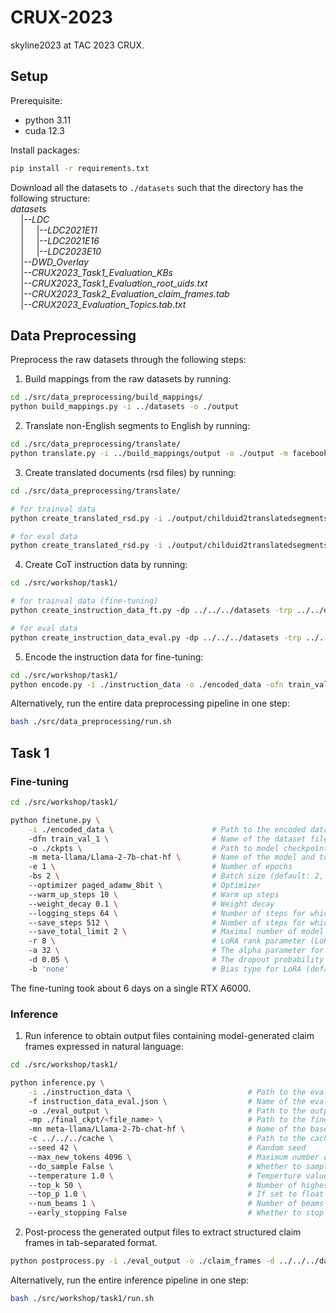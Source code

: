 # CRUX-2023

skyline2023 at TAC 2023 CRUX.

## Setup

Prerequisite:
- python 3.11
- cuda 12.3

Install packages:
```bash
pip install -r requirements.txt
```
Download all the datasets to ```./datasets``` such that the directory has the following structure:  
*datasets*  
$\quad$|--*LDC*  
$\quad$| $\quad$|--*LDC2021E11*  
$\quad$| $\quad$|--*LDC2021E16*  
$\quad$| $\quad$|--*LDC2023E10*  
$\quad$|--*DWD_Overlay*  
$\quad$|--*CRUX2023_Task1_Evaluation_KBs*  
$\quad$|--*CRUX2023_Task1_Evaluation_root_uids.txt*  
$\quad$|--*CRUX2023_Task2_Evaluation_claim_frames.tab*  
$\quad$|--*CRUX2023_Evaluation_Topics.tab.txt*

## Data Preprocessing
Preprocess the raw datasets through the following steps:

1. Build mappings from the raw datasets by running:
  ```bash
  cd ./src/data_preprocessing/build_mappings/
  python build_mappings.py -i ../datasets -o ./output
  ```

2. Translate non-English segments to English by running:
  ```bash
  cd ./src/data_preprocessing/translate/
  python translate.py -i ../build_mappings/output -o ./output -m facebook/nllb-200-3.3B
  ```

3. Create translated documents (rsd files) by running:
  ```bash
  cd ./src/data_preprocessing/translate/

  # for trainval data
  python create_translated_rsd.py -i ./output/childuid2translatedsegments_trainval.p -o ./output

  # for eval data
  python create_translated_rsd.py -i ./output/childuid2translatedsegments_eval.p -o ./output
  ```

4. Create CoT instruction data by running:
  ```bash
  cd ./src/workshop/task1/

  # for trainval data (fine-tuning)
  python create_instruction_data_ft.py -dp ../../../datasets -trp ../../data_preprocessing/translate/output -o ./instruction_data

  # for eval data
  python create_instruction_data_eval.py -dp ../../../datasets -trp ../../data_preprocessing/translate/output -o ./instruction_data
  ```

5. Encode the instruction data for fine-tuning:
  ```bash
  cd ./src/workshop/task1/
  python encode.py -i ./instruction_data -o ./encoded_data -ofn train_val_1 -m meta-llama/Llama-2-7b-chat-hf
  ```

Alternatively, run the entire data preprocessing pipeline in one step:
  ```bash
  bash ./src/data_preprocessing/run.sh
  ```

## Task 1
### Fine-tuning
   ```bash
   cd ./src/workshop/task1/
   
   python finetune.py \
       -i ./encoded_data \                      # Path to the encoded data for finetuning
       -dfn train_val_1 \                       # Name of the dataset file
       -o ./ckpts \                             # Path to model checkpoints
       -m meta-llama/Llama-2-7b-chat-hf \       # Name of the model and tokenizer
       -e 1 \                                   # Number of epochs
       -bs 2 \                                  # Batch size (default: 2, largest possible batch size for a single RTX A6000: 8)
       --optimizer paged_adamw_8bit \           # Optimizer
       --warm_up_steps 10 \                     # Warm up steps
       --weight_decay 0.1 \                     # Weight decay
       --logging_steps 64 \                     # Number of steps for which the trainer generates logs
       --save_steps 512 \                       # Number of steps for which the trainer saves a model checkpoint
       --save_total_limit 2 \                   # Maximal number of model checkpoints saved
       -r 8 \                                   # LoRA rank parameter (LoRA attention dimension)
       -a 32 \                                  # The alpha parameter for Lora scaling
       -d 0.05 \                                # The dropout probability for Lora layers
       -b 'none'                                # Bias type for LoRA (default: do not update biases during fine-tuning)
   ```

The fine-tuning took about 6 days on a single RTX A6000.

### Inference
1. Run inference to obtain output files containing model-generated claim frames expressed in natural language:
 ```bash
 cd ./src/workshop/task1/
 
 python inference.py \
     -i ./instruction_data \                          # Path to the evaluation data
     -f instruction_data_eval.json \                  # Name of the evaluation data file
     -o ./eval_output \                               # Path to the output directory
     -mp ./final_ckpt/<file_name> \                   # Path to the fine-tuned model checkpoint (Replace <file_name> with the file name of the fine-tuned model checkpoint. The file name has the format "model_YYYY-MM-DD-HHMMSS".)
     -mn meta-llama/Llama-2-7b-chat-hf \              # Name of the base model and tokenizer
     -c ../../../cache \                              # Path to the cache dir which saves the base model and tokenizer
     --seed 42 \                                      # Random seed
     --max_new_tokens 4096 \                          # Maximum number of tokens to generate (default: 4096)
     --do_sample False \                              # Whether to sample from the output distribution (default: False, i.e., greedy decoding)
     --temperature 1.0 \                              # Temperture value used to modulate the next token probabilities (default: 1.0)
     --top_k 50 \                                     # Number of highest probability vocabulary tokens to keep for top-k sampling (default: 50)
     --top_p 1.0 \                                    # If set to float < 1, only the most probable tokens with probabilities that add up to top_p or higher are kept for sampling (default: 1.0)
     --num_beams 1 \                                  # Number of beams for beam search (default: 1, i.e., greedy decoding, no beam search)
     --early_stopping False                           # Whether to stop generation when all beam hypotheses have reached the EOS token (default: False)
 ```

2. Post-process the generated output files to extract structured claim frames in tab-separated format.
 ```bash
 python postprocess.py -i ./eval_output -o ./claim_frames -d ../../../datasets
 ```

Alternatively, run the entire inference pipeline in one step:
  ```bash
  bash ./src/workshop/task1/run.sh
  ```
